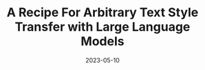 ---
layout: seminar-post
title: 'A Recipe For Arbitrary Text Style Transfer with Large Language Models'
subtitle: ''
categories: NLP
tags: [Text Style Transfer, LLM]
date: 2023-05-10
pdf_url: 'https://drive.google.com/file/d/1azuLpA1DtmZC9OSFshMMrOagPvq0qB7j/preview'
---